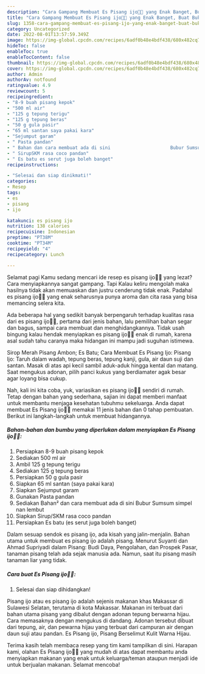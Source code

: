 ```yaml
---
description: "Cara Gampang Membuat Es Pisang ijo🍌🍧 yang Enak Banget, Buat Buka Puasa Lezat Sekali"
title: "Cara Gampang Membuat Es Pisang ijo🍌🍧 yang Enak Banget, Buat Buka Puasa Lezat Sekali"
slug: 1358-cara-gampang-membuat-es-pisang-ijo-yang-enak-banget-buat-buka-puasa-lezat-sekali
category: Uncategorized
date: 2022-08-01T13:57:59.349Z
image: https://img-global.cpcdn.com/recipes/6adf0b48e4bdf438/680x482cq70/es-pisang-ijo-foto-resep-utama.jpg
hideToc: false
enableToc: true
enableTocContent: false
thumbnail: https://img-global.cpcdn.com/recipes/6adf0b48e4bdf438/680x482cq70/es-pisang-ijo-foto-resep-utama.jpg
cover: https://img-global.cpcdn.com/recipes/6adf0b48e4bdf438/680x482cq70/es-pisang-ijo-foto-resep-utama.jpg
author: Admin
authorAv: notfound
ratingvalue: 4.9
reviewcount: 5
recipeingredient:
- "8-9 buah pisang kepok"
- "500 ml air"
- "125 g tepung terigu"
- "125 g tepung beras"
- "50 g gula pasir"
- "65 ml santan saya pakai kara"
- "Sejumput garam"
- " Pasta pandan"
- " Bahan dan cara membuat ada di sini                      Bubur Sumsum simpel nan lembut"
- " SirupSKM rasa coco pandan"
- " Es batu es serut juga boleh banget"
recipeinstructions:

- "Selesai dan siap dinikmati!"
categories:
- Resep
tags:
- es
- pisang
- ijo

katakunci: es pisang ijo 
nutrition: 138 calories
recipecuisine: Indonesian
preptime: "PT38M"
cooktime: "PT34M"
recipeyield: "4"
recipecategory: Lunch

---
```



Selamat pagi Kamu sedang mencari ide resep es pisang ijo🍌🍧 yang lezat? Cara menyiapkannya sangat gampang. Tapi Kalau keliru mengolah maka hasilnya tidak akan memuaskan dan justru cenderung tidak enak. Padahal es pisang ijo🍌🍧 yang enak seharusnya punya aroma dan cita rasa yang bisa memancing selera kita.


Ada beberapa hal yang sedikit banyak berpengaruh terhadap kualitas rasa dari es pisang ijo🍌🍧, pertama dari jenis bahan, lalu pemilihan bahan segar dan bagus, sampai cara membuat dan menghidangkannya. Tidak usah bingung kalau hendak menyiapkan es pisang ijo🍌🍧 enak di rumah, karena asal sudah tahu caranya maka hidangan ini mampu jadi suguhan istimewa.

Sirop Merah Pisang Ambon; Es Batu; Cara Membuat Es Pisang Ijo: Pisang Ijo: Taruh dalam wadah, tepung beras, tepung kanji, gula, air daun suji dan santan. Masak di atas api kecil sambil aduk-aduk hingga kental dan matang. Saat mengukus adonan, pilih panci kukus yang berdiamater agak besar agar loyang bisa cukup.


Nah, kali ini kita coba, yuk, variasikan es pisang ijo🍌🍧 sendiri di rumah. Tetap dengan bahan yang sederhana, sajian ini dapat memberi manfaat untuk membantu menjaga kesehatan tubuhmu sekeluarga. Anda dapat membuat Es Pisang ijo🍌🍧 memakai 11 jenis bahan dan 0 tahap pembuatan. Berikut ini langkah-langkah untuk membuat hidangannya.

<!--inarticleads1-->

##### Bahan-bahan dan bumbu yang diperlukan dalam menyiapkan Es Pisang ijo🍌🍧:

1. Persiapkan 8-9 buah pisang kepok
1. Sediakan 500 ml air
1. Ambil 125 g tepung terigu
1. Sediakan 125 g tepung beras
1. Persiapkan 50 g gula pasir
1. Siapkan 65 ml santan (saya pakai kara)
1. Siapkan Sejumput garam
1. Gunakan  Pasta pandan
1. Sediakan  Bahan² dan cara membuat ada di sini                      Bubur Sumsum simpel nan lembut
1. Siapkan  Sirup/SKM rasa coco pandan
1. Persiapkan  Es batu (es serut juga boleh banget)


Dalam sesuap sendok es pisang ijo, ada kisah yang jalin-menjalin. Bahan utama untuk membuat es pisang ijo adalah pisang. Menurut Suyanti dan Ahmad Supriyadi dalam Pisang: Budi Daya, Pengolahan, dan Prospek Pasar, tanaman pisang telah ada sejak manusia ada. Namun, saat itu pisang masih tanaman liar yang tidak. 

<!--inarticleads2-->

##### Cara buat Es Pisang ijo🍌🍧:


1. Selesai dan siap dihidangkan!

Pisang ijo atau es pisang ijo adalah sejenis makanan khas Makassar di Sulawesi Selatan, terutama di kota Makassar. Makanan ini terbuat dari bahan utama pisang yang dibalut dengan adonan tepung berwarna hijau. Cara memasaknya dengan mengukus di dandang. Adonan tersebut dibuat dari tepung, air, dan pewarna hijau yang terbuat dari campuran air dengan daun suji atau pandan. Es Pisang ijo, Pisang Berselimut Kulit Warna Hijau. 

Terima kasih telah membaca resep yang tim kami tampilkan di sini. Harapan kami, olahan Es Pisang ijo🍌🍧 yang mudah di atas dapat membantu anda menyiapkan makanan yang enak untuk keluarga/teman ataupun menjadi ide untuk berjualan makanan. Selamat mencoba!
